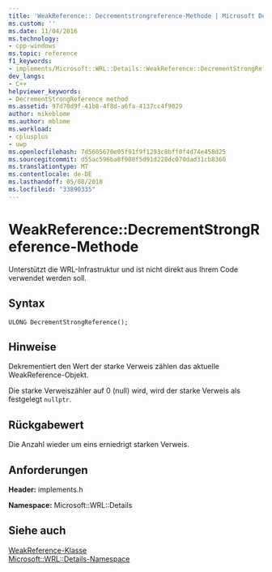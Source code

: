 ```yaml
---
title: 'WeakReference:: Decrementstrongreference-Methode | Microsoft Docs'
ms.custom: ''
ms.date: 11/04/2016
ms.technology:
- cpp-windows
ms.topic: reference
f1_keywords:
- implements/Microsoft::WRL::Details::WeakReference::DecrementStrongReference
dev_langs:
- C++
helpviewer_keywords:
- DecrementStrongReference method
ms.assetid: 97d70d9f-41b8-4f8d-a6fa-4137cc4f9029
author: mikeblome
ms.author: mblome
ms.workload:
- cplusplus
- uwp
ms.openlocfilehash: 7d5605670e05f91f9f1293c8bff0f4d74e458d25
ms.sourcegitcommit: d55ac596ba8f908f5d91d228dc070dad31cb8360
ms.translationtype: MT
ms.contentlocale: de-DE
ms.lasthandoff: 05/08/2018
ms.locfileid: "33890335"
---
```

# <a name="weakreferencedecrementstrongreference-method"></a>WeakReference::DecrementStrongReference-Methode
Unterstützt die WRL-Infrastruktur und ist nicht direkt aus Ihrem Code verwendet werden soll.  
  
## <a name="syntax"></a>Syntax  
  
```  
ULONG DecrementStrongReference();  
```  
  
## <a name="remarks"></a>Hinweise  
 Dekrementiert den Wert der starke Verweis zählen das aktuelle WeakReference-Objekt.  
  
 Die starke Verweiszähler auf 0 (null) wird, wird der starke Verweis als festgelegt `nullptr`.  
  
## <a name="return-value"></a>Rückgabewert  
 Die Anzahl wieder um eins erniedrigt starken Verweis.  
  
## <a name="requirements"></a>Anforderungen  
 **Header:** implements.h  
  
 **Namespace:** Microsoft::WRL::Details  
  
## <a name="see-also"></a>Siehe auch  
[WeakReference-Klasse](../windows/weakreference-class1.md)  
 [Microsoft::WRL::Details-Namespace](../windows/microsoft-wrl-details-namespace.md)